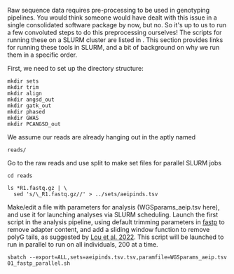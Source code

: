 Raw sequence data requires pre-processing to be used in genotyping pipelines. You would think someone would have dealt with this issue in a single consolidated software package
by now, but no. So it's up to us to run a few convoluted steps to do this preprocessing ourselves! The scripts for running these on a SLURM cluster are listed in
<LOCATION FOR FUTURE TONY> .
This section provides links for running these tools in SLURM, and a bit of background on why we run them in a specific order.

First, we need to set up the directory structure:
  
```
mkdir sets
mkdir trim
mkdir align
mkdir angsd_out
mkdir gatk_out
mkdir phased
mkdir GWAS
mkdir PCANGSD_out 
```
We assume our reads are already hanging out in the aptly named
  
```
reads/
```

Go to the raw reads and use split to make set files for parallel SLURM jobs 

``` 
cd reads
  
ls *R1.fastq.gz | \
  sed 's/\_R1.fastq.gz//' > ../sets/aeipinds.tsv 

```

 Make/edit a file with parameters for analysis (WGSparams_aeip.tsv here), and use it for launching analyses via SLURM scheduling.
Launch the first script in the analysis pipeline, using default trimming parameters in [fastp](https://github.com/OpenGene/fastp) to remove adapter content, and add a sliding window function to remove polyG tails, as suggested by [Lou et al. 2022](https://doi.org/10.1111/1755-0998.13559). This script will be launched to run in parallel to run on all individuals, 200 at a time.

```
sbatch --export=ALL,sets=aeipinds.tsv.tsv,paramfile=WGSparams_aeip.tsv 01_fastp_parallel.sh 

```
  
  

